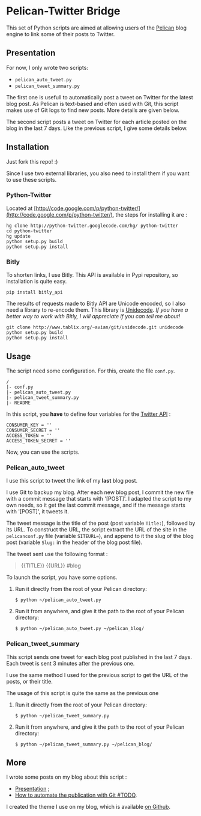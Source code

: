 # Pelican-Twitter Bridge

This set of Python scripts are aimed at allowing users of the [Pelican](http://getpelican.com) blog engine to link some of their posts to Twitter.

## Presentation

For now, I only wrote two scripts:

- `pelican_auto_tweet.py`
- `pelican_tweet_summary.py`

The first one is usefull to automatically post a tweet on Twitter for the latest blog post. As Pelican is text-based and often used with Git, this script makes use of Git logs to find new posts. More details are given below.

The second script posts a tweet on Twitter for each article posted on the blog in the last 7 days. Like the previous script, I give some details below.

## Installation

Just fork this repo! :)

Since I use two external libraries, you also need to install them if you want to use these scripts.

### Python-Twitter

Located at [http://code.google.com/p/python-twitter/](http://code.google.com/p/python-twitter/), the steps for installing it are : 

	hg clone http://python-twitter.googlecode.com/hg/ python-twitter
	cd python-twitter
	hg update
	python setup.py build
	python setup.py install

### Bitly 

To shorten links, I use Bitly. This API is available in Pypi repository, so installation is quite easy.

	pip install bitly_api

The results of requests made to Bitly API are Unicode encoded, so I also need a library to re-encode them. This library is [Unidecode](https://pypi.python.org/pypi/Unidecode). _If you have a better way to work with Bitly, I will appreciate if you can tell me about!_

	git clone http://www.tablix.org/~avian/git/unidecode.git unidecode
	python setup.py build
	python setup.py install

## Usage

The script need some configuration. For this, create the file `conf.py`.

	/
	|- conf.py
	|- pelican_auto_tweet.py
	|- pelican_tweet_summary.py
	|- README

In this script, you **have** to define four variables for the [Twitter API](https://dev.twitter.com) : 

	CONSUMER_KEY = ''
	CONSUMER_SECRET = ''
	ACCESS_TOKEN = ''
	ACCESS_TOKEN_SECRET = ''

Now, you can use the scripts.

### Pelican_auto_tweet

I use this script to tweet the link of my **last** blog post. 

I use Git to backup my blog. After each new blog post, I commit the new file with a commit message that starts with '[POST]'. I adapted the script to my own needs, so it get the last commit message, and if the message starts with '[POST]', it tweets it.

The tweet message is the title of the post (post variable `Title:`), followed by its URL. To construct the URL, the script extract the URL of the site in the `pelicanconf.py` file (variable `SITEURL=`), and append to it the slug of the blog post (variable `Slug:` in the header of the blog post file).

The tweet sent use the following format : 

> {{TITLE}} {{URL}} #blog

To launch the script, you have some options.

1. Run it directly from the root of your Pelican directory:
	```
	$ python ~/pelican_auto_tweet.py
	```
2. Run it from anywhere, and give it the path to the root of your Pelican directory:
	```
	$ python ~/pelican_auto_tweet.py ~/pelican_blog/
	```	

### Pelican_tweet_summary

This script sends one tweet for each blog post published in the last 7 days. Each tweet is sent 3 minutes after the previous one.

I use the same method I used for the previous script to get the URL of the posts, or their title.

The usage of this script is quite the same as the previous one

1. Run it directly from the root of your Pelican directory:
	```
	$ python ~/pelican_tweet_summary.py
	```
2. Run it from anywhere, and give it the path to the root of your Pelican directory:
	```
	$ python ~/pelican_tweet_summary.py ~/pelican_blog/
	```

## More

I wrote some posts on my blog about this script : 

- [Presentation](https://quack1.me/pelican_auto_tweet.html) ;
- [How to automate the publication with Git #TODO](https://quack1.me/).

I created the theme I use on my blog, which is available [on Github](https://github.com/quack1/notebook).